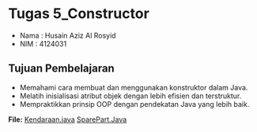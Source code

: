 # Tugas 5_Constructor
- Nama : Husain Aziz Al Rosyid
- NIM : 4124031

## Tujuan Pembelajaran
- Memahami cara membuat dan menggunakan konstruktor dalam Java.
- Melatih inisialisasi atribut objek dengan lebih efisien dan terstruktur.
- Mempraktikkan prinsip OOP dengan pendekatan Java yang lebih baik.

**File:**
[Kendaraan.java](Kendaraan.java)
[SparePart.Java](SparePart.java)
